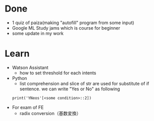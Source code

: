 # Done  
- 1 quiz of paiza(making "autofill" program from some input)
- Google ML Study jams which is course for beginner
- some update in my work

# Learn
- Watson Assistant
	- how to set threshold for each intents
- Python
	- list comprehension and slice of str are used for substitute of if sentence. we can write "Yes or No" as following
	```
	print('YNeos'[<some condition>::2])
	```
- For exam of FE
	- radix conversion（基数変換）
